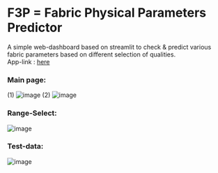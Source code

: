 # F3P = Fabric Physical Parameters Predictor   

A simple web-dashboard based on streamlit to check & predict various fabric parameters based on different selection of qualities.   
App-link : [here](https://fabric-param-predictor.streamlit.app/)   

### Main page:
(1)
![image](https://user-images.githubusercontent.com/63915540/200894826-e3598d40-2899-4135-bab4-6180702ea8be.png)
(2)
![image](https://user-images.githubusercontent.com/63915540/200895108-c624bc20-99f3-496b-be75-030cf57a7fa0.png)

### Range-Select:
![image](https://user-images.githubusercontent.com/63915540/233701864-915604f0-cd9f-40e6-ac9d-5eaacd390226.png)

### Test-data:
![image](https://user-images.githubusercontent.com/63915540/200897622-370458df-c733-4e45-b926-46121644aa56.png)
